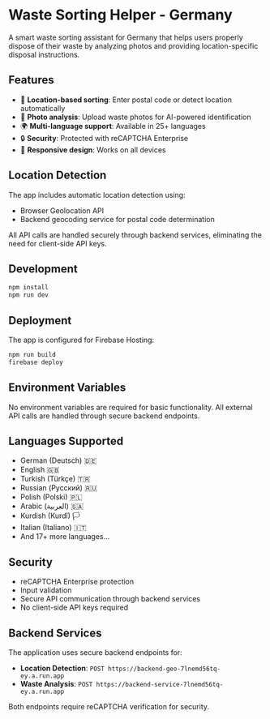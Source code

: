 # Waste Sorting Helper - Germany

A smart waste sorting assistant for Germany that helps users properly dispose of their waste by analyzing photos and providing location-specific disposal instructions.

## Features

- 📍 **Location-based sorting**: Enter postal code or detect location automatically
- 📸 **Photo analysis**: Upload waste photos for AI-powered identification
- 🌍 **Multi-language support**: Available in 25+ languages
- 🔒 **Security**: Protected with reCAPTCHA Enterprise
- 📱 **Responsive design**: Works on all devices

## Location Detection

The app includes automatic location detection using:
- Browser Geolocation API
- Backend geocoding service for postal code determination

All API calls are handled securely through backend services, eliminating the need for client-side API keys.

## Development

```bash
npm install
npm run dev
```

## Deployment

The app is configured for Firebase Hosting:

```bash
npm run build
firebase deploy
```

## Environment Variables

No environment variables are required for basic functionality. All external API calls are handled through secure backend endpoints.

## Languages Supported

- German (Deutsch) 🇩🇪
- English 🇬🇧
- Turkish (Türkçe) 🇹🇷
- Russian (Русский) 🇷🇺
- Polish (Polski) 🇵🇱
- Arabic (العربية) 🇸🇦
- Kurdish (Kurdî) 🏳️
- Italian (Italiano) 🇮🇹
- And 17+ more languages...

## Security

- reCAPTCHA Enterprise protection
- Input validation
- Secure API communication through backend services
- No client-side API keys required

## Backend Services

The application uses secure backend endpoints for:
- **Location Detection**: `POST https://backend-geo-7lnemd56tq-ey.a.run.app`
- **Waste Analysis**: `POST https://backend-service-7lnemd56tq-ey.a.run.app`

Both endpoints require reCAPTCHA verification for security.